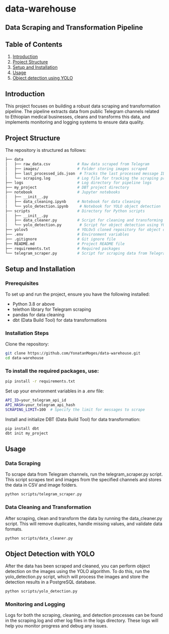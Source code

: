 # data-warehouse

## Data Scraping and Transformation Pipeline

## Table of Contents
1. [Introduction](#introduction)
2. [Project Structure](#project-structure)
3. [Setup and Installation](#setup-and-installation)
4. [Usage](#usage)
5. [Object detection using YOLO](#object-detection-with-yolo)

## Introduction
This project focuses on building a robust data scraping and transformation pipeline. The pipeline extracts data from public Telegram channels related to Ethiopian medical businesses, cleans and transforms this data, and implements monitoring and logging systems to ensure data quality. 

## Project Structure
The repository is structured as follows:
``` bash
├── data
│   ├── raw_data.csv            # Raw data scraped from Telegram
│   ├── images/                 # Folder storing images scraped
│   ├── last_processed_ids.json  # Tracks the last processed message IDs for each channel
│   └── scraping.log            # Log file for tracking the scraping process
├── logs                        # Log directory for pipeline logs
├── my_project                  # DBT project directory
├── notebook                    # Jupyter notebooks
│   ├── __init__.py
│   ├── data_cleaning.ipynb     # Notebook for data cleaning
│   └── yolo_detection.ipynb     # Notebook for YOLO object detection
├── scripts                     # Directory for Python scripts
│   ├── __init__.py
│   ├── data_cleaner.py         # Script for cleaning and transforming scraped data
│   └── yolo_detection.py        # Script for object detection using YOLO
├── yolov5                      # YOLOv5 cloned repository for object detection
├── .env                        # Environment variables
├── .gitignore                  # Git ignore file
├── README.md                   # Project README file
├── requirements.txt            # Required packages
└── telegram_scraper.py         # Script for scraping data from Telegram

```


## Setup and Installation
### Prerequisites
To set up and run the project, ensure you have the following installed:
- Python 3.8 or above
- telethon library for Telegram scraping
- pandas for data cleaning
- dbt (Data Build Tool) for data transformations
### Installation Steps
Clone the repository:
``` bash
git clone https://github.com/YonatanMoges/data-warehouse.git
cd data-warehouse
```
### To install the required packages, use:
```bash
pip install -r requirements.txt
```
Set up your environment variables in a .env file:
``` bash
API_ID=your_telegram_api_id
API_HASH=your_telegram_api_hash
SCRAPING_LIMIT=100  # Specify the limit for messages to scrape
```
Install and initialize DBT (Data Build Tool) for data transformation:
``` bash
pip install dbt
dbt init my_project
```
## Usage
### Data Scraping
To scrape data from Telegram channels, run the telegram_scraper.py script. This script scrapes text and images from the specified channels and stores the data in CSV and image folders.

``` bash
python scripts/telegram_scraper.py
```
### Data Cleaning and Transformation
After scraping, clean and transform the data by running the data_cleaner.py script. This will remove duplicates, handle missing values, and validate data formats.

``` bash
python scripts/data_cleaner.py
```

## Object Detection with YOLO
After the data has been scraped and cleaned, you can perform object detection on the images using the YOLO algorithm. To do this, run the yolo_detection.py script, which will process the images and store the detection results in a PostgreSQL database.

``` bash
python scripts/yolo_detection.py
```

### Monitoring and Logging
Logs for both the scraping, cleaning, and detection processes can be found in the scraping.log and other log files in the logs directory. These logs will help you monitor progress and debug any issues.